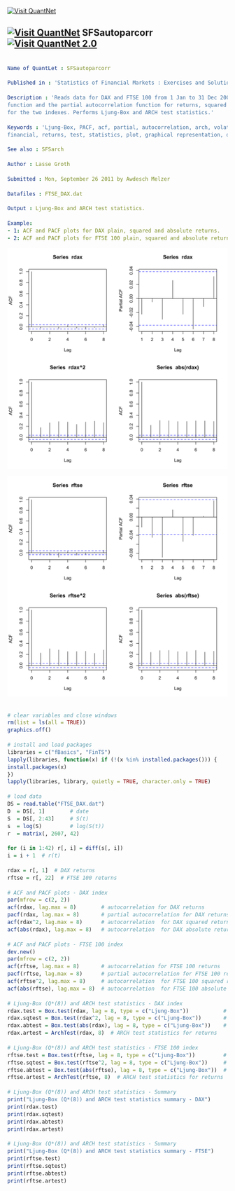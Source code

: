 
[<img src="https://github.com/QuantLet/Styleguide-and-Validation-procedure/blob/master/pictures/banner.png" alt="Visit QuantNet">](http://quantlet.de/index.php?p=info)

## [<img src="https://github.com/QuantLet/Styleguide-and-Validation-procedure/blob/master/pictures/qloqo.png" alt="Visit QuantNet">](http://quantlet.de/) **SFSautoparcorr** [<img src="https://github.com/QuantLet/Styleguide-and-Validation-procedure/blob/master/pictures/QN2.png" width="60" alt="Visit QuantNet 2.0">](http://quantlet.de/d3/ia)

```yaml

Name of QuantLet : SFSautoparcorr

Published in : 'Statistics of Financial Markets : Exercises and Solutions'

Description : 'Reads data for DAX and FTSE 100 from 1 Jan to 31 Dec 2007, plots the autocorrelation
function and the partial autocorrelation function for returns, squared returns and absolute returns
for the two indexes. Performs Ljung-Box and ARCH test statistics.'

Keywords : 'Ljung-Box, PACF, acf, partial, autocorrelation, arch, volatility, index, dax, ftse100,
financial, returns, test, statistics, plot, graphical representation, data visualization'

See also : SFSarch

Author : Lasse Groth

Submitted : Mon, September 26 2011 by Awdesch Melzer

Datafiles : FTSE_DAX.dat

Output : Ljung-Box and ARCH test statistics.

Example: 
- 1: ACF and PACF plots for DAX plain, squared and absolute returns.
- 2: ACF and PACF plots for FTSE 100 plain, squared and absolute returns.

```

![Picture1](SFSautoparcorr_1-1.png)

![Picture2](SFSautoparcorr_2-1.png)


```r

# clear variables and close windows
rm(list = ls(all = TRUE))
graphics.off()

# install and load packages
libraries = c("fBasics", "FinTS")
lapply(libraries, function(x) if (!(x %in% installed.packages())) {
install.packages(x)
})
lapply(libraries, library, quietly = TRUE, character.only = TRUE)

# load data
DS = read.table("FTSE_DAX.dat")
D  = DS[, 1]        # date
S  = DS[, 2:43]     # S(t)
s  = log(S)         # log(S(t))
r  = matrix(, 2607, 42)

for (i in 1:42) r[, i] = diff(s[, i])
i = i + 1  # r(t)

rdax = r[, 1]  # DAX returns
rftse = r[, 22]  # FTSE 100 returns

# ACF and PACF plots - DAX index
par(mfrow = c(2, 2))
acf(rdax, lag.max = 8)        # autocorrelation for DAX returns
pacf(rdax, lag.max = 8)       # partial autocorrelation for DAX returns
acf(rdax^2, lag.max = 8)      # autocorrelation  for DAX squared returns
acf(abs(rdax), lag.max = 8)   # autocorrelation  for DAX absolute returns

# ACF and PACF plots - FTSE 100 index
dev.new()
par(mfrow = c(2, 2))
acf(rftse, lag.max = 8)       # autocorrelation for FTSE 100 returns
pacf(rftse, lag.max = 8)      # partial autocorrelation for FTSE 100 returns
acf(rftse^2, lag.max = 8)     # autocorrelation  for FTSE 100 squared returns
acf(abs(rftse), lag.max = 8)  # autocorrelation  for FTSE 100 absolute returns

# Ljung-Box (Q*(8)) and ARCH test statistics - DAX index
rdax.test = Box.test(rdax, lag = 8, type = c("Ljung-Box"))           # Q statistic for returns
rdax.sqtest = Box.test(rdax^2, lag = 8, type = c("Ljung-Box"))       # Q statistic for squared returns
rdax.abtest = Box.test(abs(rdax), lag = 8, type = c("Ljung-Box"))    # Q statistic for absolute returns
rdax.artest = ArchTest(rdax, 8)  # ARCH test statistics for returns

# Ljung-Box (Q*(8)) and ARCH test statistics - FTSE 100 index
rftse.test = Box.test(rftse, lag = 8, type = c("Ljung-Box"))         # Q statistic for returns
rftse.sqtest = Box.test(rftse^2, lag = 8, type = c("Ljung-Box"))     # Q statistic for squared returns
rftse.abtest = Box.test(abs(rftse), lag = 8, type = c("Ljung-Box"))  # Q statistic for absolute returns
rftse.artest = ArchTest(rftse, 8)  # ARCH test statistics for returns

# Ljung-Box (Q*(8)) and ARCH test statistics - Summary
print("Ljung-Box (Q*(8)) and ARCH test statistics summary - DAX")
print(rdax.test)
print(rdax.sqtest)
print(rdax.abtest)
print(rdax.artest)

# Ljung-Box (Q*(8)) and ARCH test statistics - Summary
print("Ljung-Box (Q*(8)) and ARCH test statistics summary - FTSE")
print(rftse.test)
print(rftse.sqtest)
print(rftse.abtest)
print(rftse.artest)
```
